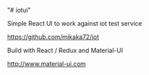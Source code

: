 "# iotui" 

Simple React UI to work against iot test service 

https://github.com/mikaka72/iot

Build with React / Redux and Material-UI 

http://www.material-ui.com


